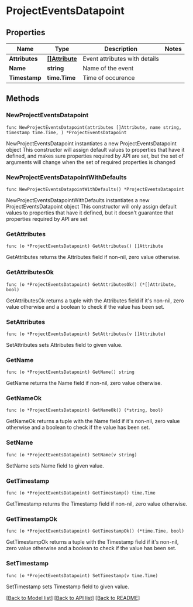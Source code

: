 # ProjectEventsDatapoint

## Properties

Name | Type | Description | Notes
------------ | ------------- | ------------- | -------------
**Attributes** | [**[]Attribute**](Attribute.md) | Event attributes with details | 
**Name** | **string** | Name of the event | 
**Timestamp** | **time.Time** | Time of occurence | 

## Methods

### NewProjectEventsDatapoint

`func NewProjectEventsDatapoint(attributes []Attribute, name string, timestamp time.Time, ) *ProjectEventsDatapoint`

NewProjectEventsDatapoint instantiates a new ProjectEventsDatapoint object
This constructor will assign default values to properties that have it defined,
and makes sure properties required by API are set, but the set of arguments
will change when the set of required properties is changed

### NewProjectEventsDatapointWithDefaults

`func NewProjectEventsDatapointWithDefaults() *ProjectEventsDatapoint`

NewProjectEventsDatapointWithDefaults instantiates a new ProjectEventsDatapoint object
This constructor will only assign default values to properties that have it defined,
but it doesn't guarantee that properties required by API are set

### GetAttributes

`func (o *ProjectEventsDatapoint) GetAttributes() []Attribute`

GetAttributes returns the Attributes field if non-nil, zero value otherwise.

### GetAttributesOk

`func (o *ProjectEventsDatapoint) GetAttributesOk() (*[]Attribute, bool)`

GetAttributesOk returns a tuple with the Attributes field if it's non-nil, zero value otherwise
and a boolean to check if the value has been set.

### SetAttributes

`func (o *ProjectEventsDatapoint) SetAttributes(v []Attribute)`

SetAttributes sets Attributes field to given value.


### GetName

`func (o *ProjectEventsDatapoint) GetName() string`

GetName returns the Name field if non-nil, zero value otherwise.

### GetNameOk

`func (o *ProjectEventsDatapoint) GetNameOk() (*string, bool)`

GetNameOk returns a tuple with the Name field if it's non-nil, zero value otherwise
and a boolean to check if the value has been set.

### SetName

`func (o *ProjectEventsDatapoint) SetName(v string)`

SetName sets Name field to given value.


### GetTimestamp

`func (o *ProjectEventsDatapoint) GetTimestamp() time.Time`

GetTimestamp returns the Timestamp field if non-nil, zero value otherwise.

### GetTimestampOk

`func (o *ProjectEventsDatapoint) GetTimestampOk() (*time.Time, bool)`

GetTimestampOk returns a tuple with the Timestamp field if it's non-nil, zero value otherwise
and a boolean to check if the value has been set.

### SetTimestamp

`func (o *ProjectEventsDatapoint) SetTimestamp(v time.Time)`

SetTimestamp sets Timestamp field to given value.



[[Back to Model list]](../README.md#documentation-for-models) [[Back to API list]](../README.md#documentation-for-api-endpoints) [[Back to README]](../README.md)


